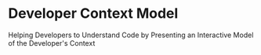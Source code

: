 Developer Context Model
=============

Helping Developers to Understand Code by Presenting an Interactive Model of the Developer's Context

